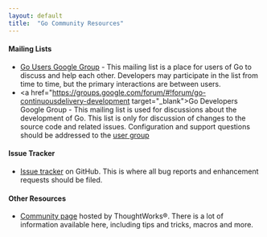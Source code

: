 ```yaml
---
layout: default
title:  "Go Community Resources"
---
```


#### Mailing Lists

- <a href="https://groups.google.com/forum/#!forum/go-continuousdelivery" target="_blank">Go Users Google Group</a> - This mailing list is a place for users of Go to discuss and help each other. Developers may participate in the list from time to time, but the primary interactions are between users. 
- <a href="https://groups.google.com/forum/#!forum/go-continuousdelivery-development target="_blank">Go Developers Google Group</a> - This mailing list is used for discussions about the development of Go. This list is only for discussion of changes to the source code and related issues. Configuration and support questions should be addressed to the <a href="https://groups.google.com/forum/#!forum/go-continuousdelivery">user group</a>

#### Issue Tracker
- <a href="https://github.com/GoCD/GoCD/issues?state=open">Issue tracker</a> on GitHub. This is where all bug reports and enhancement requests should be filed.

#### Other Resources
- <a href="http://support.thoughtworks.com/categories/20002778-Go-Community-Support">Community page</a> hosted by ThoughtWorks&reg;. There is a lot of information available here, including tips and tricks, macros and more.